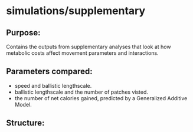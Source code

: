 # simulations/supplementary

## Purpose:

Contains the outputs from supplementary analyses that look at how metabolic costs affect movement parameters
and interactions.

## Parameters compared:
- speed and ballistic lengthscale.
- ballistic lengthscale and the number of patches visted.
- the number of net calories gained, predicted by a Generalized Additive Model.

## Structure: